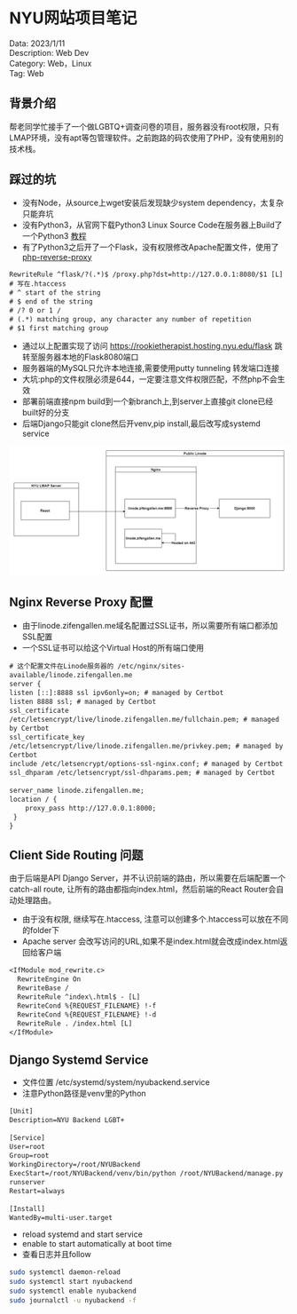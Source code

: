# NYU网站项目笔记

Data: 2023/1/11\
Description: Web Dev\
Category: Web，Linux\
Tag: Web

## 背景介绍
帮老同学忙接手了一个做LGBTQ+调查问卷的项目，服务器没有root权限，只有LMAP环境，没有apt等包管理软件。之前跑路的码农使用了PHP，没有使用别的技术栈。

## 踩过的坑

- 没有Node，从source上wget安装后发现缺少system dependency，太复杂只能弃坑
- 没有Python3，从官网下载Python3 Linux Source Code在服务器上Build了一个Python3 [教程](https://pages.github.nceas.ucsb.edu/NCEAS/Computing/local_install_python_on_a_server.html)
- 有了Python3之后开了一个Flask，没有权限修改Apache配置文件，使用了[php-reverse-proxy](https://github.com/nbhr/php-reverse-proxy)
```editorconfig
RewriteRule ^flask/?(.*)$ /proxy.php?dst=http://127.0.0.1:8080/$1 [L] # 写在.htaccess
# ^ start of the string
# $ end of the string
# /? 0 or 1 /
# (.*) matching group, any character any number of repetition
# $1 first matching group
```
- 通过以上配置实现了访问 https://rookietherapist.hosting.nyu.edu/flask 跳转至服务器本地的Flask8080端口
- 服务器端的MySQL只允许本地连接,需要使用putty tunneling 转发端口连接
- 大坑:php的文件权限必须是644，一定要注意文件权限匹配，不然php不会生效
- 部署前端直接npm build到一个新branch上,到server上直接git clone已经built好的分支
- 后端Django只能git clone然后开venv,pip install,最后改写成systemd service

![architecture](https://raw.githubusercontent.com/AllenAnZifeng/blog_content/master/resources/blog8/nyu_project.png)


## Nginx Reverse Proxy 配置
- 由于linode.zifengallen.me域名配置过SSL证书，所以需要所有端口都添加SSL配置
- 一个SSL证书可以给这个Virtual Host的所有端口使用


```
# 这个配置文件在Linode服务器的 /etc/nginx/sites-available/linode.zifengallen.me
server {
listen [::]:8888 ssl ipv6only=on; # managed by Certbot
listen 8888 ssl; # managed by Certbot
ssl_certificate /etc/letsencrypt/live/linode.zifengallen.me/fullchain.pem; # managed by Certbot
ssl_certificate_key /etc/letsencrypt/live/linode.zifengallen.me/privkey.pem; # managed by Certbot
include /etc/letsencrypt/options-ssl-nginx.conf; # managed by Certbot
ssl_dhparam /etc/letsencrypt/ssl-dhparams.pem; # managed by Certbot

server_name linode.zifengallen.me;
location / {
    proxy_pass http://127.0.0.1:8000;
 }
}
```

## Client Side Routing 问题
由于后端是API Django Server，并不认识前端的路由，所以需要在后端配置一个catch-all route,
让所有的路由都指向index.html，然后前端的React Router会自动处理路由。

- 由于没有权限, 继续写在.htaccess, 注意可以创建多个.htaccess可以放在不同的folder下
- Apache server 会改写访问的URL,如果不是index.html就会改成index.html返回给客户端
```
<IfModule mod_rewrite.c>
  RewriteEngine On
  RewriteBase /
  RewriteRule ^index\.html$ - [L]
  RewriteCond %{REQUEST_FILENAME} !-f
  RewriteCond %{REQUEST_FILENAME} !-d
  RewriteRule . /index.html [L]
</IfModule>
```

## Django Systemd Service
- 文件位置 /etc/systemd/system/nyubackend.service
- 注意Python路径是venv里的Python
```editorconfig
[Unit]
Description=NYU Backend LGBT+

[Service]
User=root
Group=root
WorkingDirectory=/root/NYUBackend
ExecStart=/root/NYUBackend/venv/bin/python /root/NYUBackend/manage.py runserver
Restart=always

[Install]
WantedBy=multi-user.target
```
- reload systemd and start service
- enable to start automatically at boot time
- 查看日志并且follow
```bash
sudo systemctl daemon-reload
sudo systemctl start nyubackend
sudo systemctl enable nyubackend
sudo journalctl -u nyubackend -f 
```

